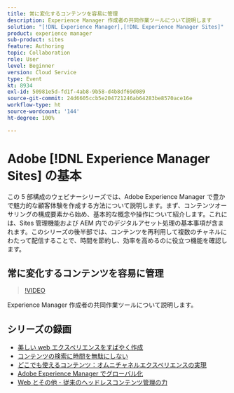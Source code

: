 ```yaml
---
title: 常に変化するコンテンツを容易に管理
description: Experience Manager 作成者の共同作業ツールについて説明します
solution: "[!DNL Experience Manager],[!DNL Experience Manager Sites]"
product: experience manager
sub-product: sites
feature: Authoring
topic: Collaboration
role: User
level: Beginner
version: Cloud Service
type: Event
kt: 8934
exl-id: 50981e5d-fd1f-4ab8-9b58-d4b8df69d089
source-git-commit: 24d6605ccb5e204721246ab64283be8570ace16e
workflow-type: ht
source-wordcount: '144'
ht-degree: 100%

---
```


# Adobe [!DNL Experience Manager Sites] の基本

この 5 部構成のウェビナーシリーズでは、Adobe Experience Manager で豊かで魅力的な顧客体験を作成する方法について説明します。まず、コンテンツオーサリングの構成要素から始め、基本的な概念や操作について紹介します。これには、Sites 管理機能および AEM 内でのデジタルアセット処理の基本事項が含まれます。このシリーズの後半部では、コンテンツを再利用して複数のチャネルにわたって配信することで、時間を節約し、効率を高めるのに役立つ機能を確認します。

## 常に変化するコンテンツを容易に管理

>[!VIDEO](https://video.tv.adobe.com/v/336984/?quality=12&learn=on&hidetitle=true)

Experience Manager 作成者の共同作業ツールについて説明します。

## シリーズの録画

* [美しい web エクスペリエンスをすばやく作成](authoring-fundamentals.md)
* [コンテンツの検索に時間を無駄にしない](media-library-administration.md)
* [どこでも使えるコンテンツ：オムニチャネルエクスペリエンスの実現](omnichannel-experiences.md)
* [Adobe Experience Manager でグローバル化](multi-site-management-web-translation.md)
* [Web とその他 - 従来のヘッドレスコンテンツ管理の力](traditional-headless-content-management.md)
